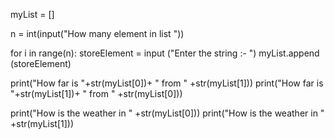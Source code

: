 
myList = []
 

n = int(input("How many element in list  "))
 
for i in range(n):
    storeElement = input ("Enter the string :- ")
    myList.append (storeElement)
 

    
print("How far is "+str(myList[0])+ " from " +str(myList[1]))
print("How far is "+str(myList[1])+ " from " +str(myList[0]))

print("How is the weather in " +str(myList[0]))
print("How is the weather in " +str(myList[1]))
